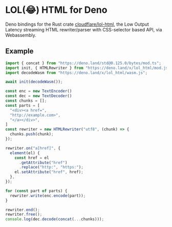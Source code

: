 # LOL(😂) HTML for Deno

Deno bindings for the Rust crate [cloudflare/lol-html](https://github.com/cloudflare/lol-html), the Low Output Latency streaming HTML rewriter/parser with CSS-selector based API, via Webassembly.

## Example

```ts
import { concat } from "https://deno.land/std@0.125.0/bytes/mod.ts";
import init, { HTMLRewriter } from "https://deno.land/x/lol_html/mod.js";
import decodeWasm from "https://deno.land/x/lol_html/wasm.js";

await init(decodeWasm());

const enc = new TextEncoder()
const dec = new TextDecoder()
const chunks = [];
const parts = [
  "<div><a href=",
  "http://example.com>",
  "</a></div>",
]
const rewriter = new HTMLRewriter("utf8", (chunk) => {
  chunks.push(chunk);
});

rewriter.on("a[href]", {
  element(el) {
    const href = el
      .getAttribute("href")
      .replace("http:", "https:");
    el.setAttribute("href", href);
  },
});

for (const part of parts) {
  rewriter.write(enc.encode(part));
}

rewriter.end();
rewriter.free();
console.log(dec.decode(concat(...chunks)));
```
